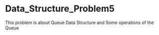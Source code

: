 # Data_Structure_Problem5
This problem is about Queue Data Structure and Some operations of the Queue
